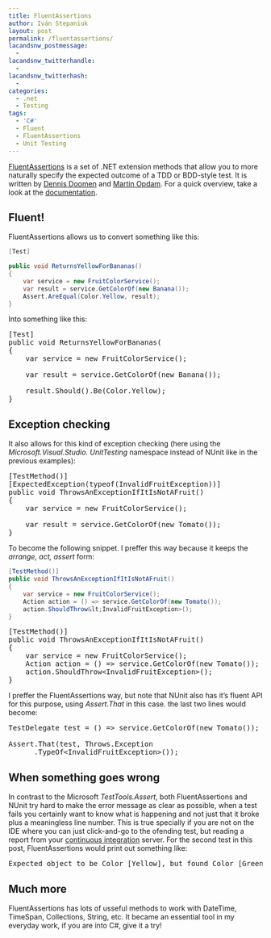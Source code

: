 ```yaml
---
title: FluentAssertions
author: Iván Stepaniuk
layout: post
permalink: /fluentassertions/
lacandsnw_postmessage:
  - 
lacandsnw_twitterhandle:
  - 
lacandsnw_twitterhash:
  - 
categories:
  - .net
  - Testing
tags:
  - 'C#'
  - Fluent
  - FluentAssertions
  - Unit Testing
---
```

<a href="http://fluentassertions.codeplex.com/" target="_blank">FluentAssertions</a> is a set of .NET extension methods that allow you to more naturally specify the expected outcome of a TDD or BDD-style test. It is written by <a href="http://www.dennisdoomen.net/" target="_blank">Dennis Doomen</a> and <a href="https://twitter.com/mpopdam" target="_blank">Martin Opdam</a>. For a quick overview, take a look at the <a href="http://fluentassertions.codeplex.com/documentation" target="_blank">documentation</a>.

## Fluent!

FluentAssertions allows us to convert something like this:

```csharp
[Test]

public void ReturnsYellowForBananas()
{
    var service = new FruitColorService();
    var result = service.GetColorOf(new Banana());
    Assert.AreEqual(Color.Yellow, result);
}
```

Into something like this:

<pre lang="csharp">[Test]
public void ReturnsYellowForBananas(
{
    var service = new FruitColorService();

    var result = service.GetColorOf(new Banana());

    result.Should().Be(Color.Yellow);
}</pre>

## Exception checking

It also allows for this kind of exception checking (here using the *Microsoft.Visual.Studio. UnitTesting* namespace instead of NUnit like in the previous examples):

<pre lang="csharp">[TestMethod()]
[ExpectedException(typeof(InvalidFruitException))]
public void ThrowsAnExceptionIfItIsNotAFruit()
{
    var service = new FruitColorService();

    var result = service.GetColorOf(new Tomato());
}</pre>

To become the following snippet. I preffer this way because it keeps the *arrange, act, assert* form:

```csharp
[TestMethod()]
public void ThrowsAnExceptionIfItIsNotAFruit()
{
    var service = new FruitColorService();
    Action action = () => service.GetColorOf(new Tomato());
    action.ShouldThrow&lt;InvalidFruitException>();
}
```

<pre lang="csharp">[TestMethod()]
public void ThrowsAnExceptionIfItIsNotAFruit()
{
    var service = new FruitColorService();
    Action action = () => service.GetColorOf(new Tomato());
    action.ShouldThrow&lt;InvalidFruitException>();
}</pre>

I preffer the FluentAssertions way, but note that NUnit also has it&#8217;s fluent API for this purpose, using *Assert.That* in this case. the last two lines would become:

<pre lang="csharp">TestDelegate test = () => service.GetColorOf(new Tomato());

Assert.That(test, Throws.Exception
      .TypeOf&lt;InvalidFruitException>());
</pre>

## When something goes wrong

In contrast to the Microsoft *TestTools.Assert*, both FluentAssertions and NUnit try hard to make the error message as clear as possible, when a test fails you certainly want to know what is happening and not just that it broke plus a meaningless line number. This is true specially if you are not on the IDE where you can just click-and-go to the ofending test, but reading a report from your <a target="_new" href="http://en.wikipedia.org/wiki/Continuous_integration">continuous integration</a> server. For the second test in this post, FluentAssertions would print out something like: 

<pre>Expected object to be Color [Yellow], but found Color [Green].
</pre>

## Much more

FluentAssertions has lots of usseful methods to work with DateTime, TimeSpan, Collections, String, etc. It became an essential tool in my everyday work, if you are into C#, give it a try!
